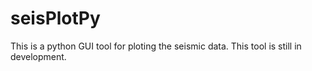 # seisPlotPy

This is a python GUI tool for ploting the seismic data. This tool is still in development.